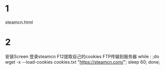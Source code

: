 # 1

steamcn.html

<html>
<head><meta http-equiv="refresh" content="5"></head>
<frameset>
<frame src="https://steamcn.com/" name="iframe">
</frameset></frameset>
</html>

# 2

安装Screen
登录steamcn F12提取自己的cookies FTP传输到服务器
while : ;do wget -x --load-cookies cookies.txt "https://steamcn.com/"; sleep 60; done;

